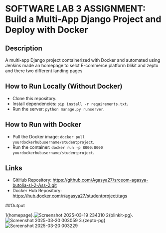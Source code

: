 # SOFTWARE LAB 3 ASSIGNMENT: Build a Multi-App Django Project and Deploy with Docker

## Description
A multi-app Django project containerized with Docker and automated using Jenkins 
made an homepage to selct E-commerce platform blikit and zepto and there two different landing pages

## How to Run Locally (Without Docker)
- Clone this repository.
- Install dependencies: `pip install -r requirements.txt`.
- Run the server: `python manage.py runserver`.

## How to Run with Docker
- Pull the Docker image: `docker pull yourdockerhubusername/studentproject`.
- Run the container: `docker run -p 8000:8000 yourdockerhubusername/studentproject`.

## Links
- GitHub Repository: https://github.com/Agasya27/srceom-agasya-butolia-sl-2-Ass-2.git
- Docker Hub Repository: https://hub.docker.com/r/agasya27/studentproject/tags

##Output

1{homepage}.![Screenshot 2025-03-19 234310](https://github.com/user-attachments/assets/f4a56faa-6d73-4525-b9d6-54382266cd33)
2{blinkit-pg}.![Screenshot 2025-03-20 003059](https://github.com/user-attachments/assets/393a9d95-2f7a-43fe-8896-6326d8b2f1b6)
3.{zepto-pg} ![Screenshot 2025-03-20 003229](https://github.com/user-attachments/assets/b8891b68-4329-4df6-a8e9-5aebdea34733)

